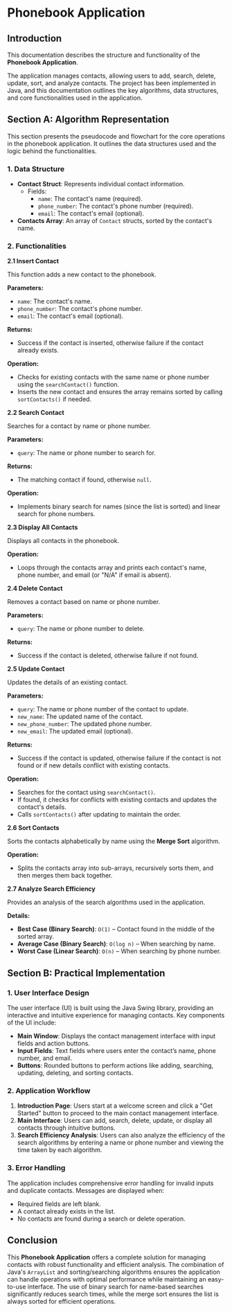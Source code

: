 # Phonebook Application
## Introduction

This documentation describes the structure and functionality of the **Phonebook Application**. 

The application manages contacts, allowing users to add, search, delete, update, sort, and analyze contacts. The project has been implemented in Java, and this documentation outlines the key algorithms, data structures, and core functionalities used in the application.

## Section A: Algorithm Representation

This section presents the pseudocode and flowchart for the core operations in the phonebook application. It outlines the data structures used and the logic behind the functionalities.

### **1. Data Structure**

- **Contact Struct**: Represents individual contact information.
    - Fields:
        - `name`: The contact's name (required).
        - `phone_number`: The contact's phone number (required).
        - `email`: The contact's email (optional).
- **Contacts Array**: An array of `Contact` structs, sorted by the contact's name.

### **2. Functionalities**

 **2.1 Insert Contact**

This function adds a new contact to the phonebook.

**Parameters:**

- `name`: The contact's name.
- `phone_number`: The contact's phone number.
- `email`: The contact's email (optional).

**Returns:**

- Success if the contact is inserted, otherwise failure if the contact already exists.

**Operation:**

- Checks for existing contacts with the same name or phone number using the `searchContact()` function.
- Inserts the new contact and ensures the array remains sorted by calling `sortContacts()` if needed.

**2.2 Search Contact**

Searches for a contact by name or phone number.

**Parameters:**

- `query`: The name or phone number to search for.

**Returns:**

- The matching contact if found, otherwise `null`.

**Operation:**

- Implements binary search for names (since the list is sorted) and linear search for phone numbers.

**2.3 Display All Contacts**

Displays all contacts in the phonebook.

**Operation:**

- Loops through the contacts array and prints each contact's name, phone number, and email (or "N/A" if email is absent).

**2.4 Delete Contact**

Removes a contact based on name or phone number.

**Parameters:**

- `query`: The name or phone number to delete.

**Returns:**

- Success if the contact is deleted, otherwise failure if not found.

**2.5 Update Contact**

Updates the details of an existing contact.

**Parameters:**

- `query`: The name or phone number of the contact to update.
- `new_name`: The updated name of the contact.
- `new_phone_number`: The updated phone number.
- `new_email`: The updated email (optional).

**Returns:**

- Success if the contact is updated, otherwise failure if the contact is not found or if new details conflict with existing contacts.

**Operation:**

- Searches for the contact using `searchContact()`.
- If found, it checks for conflicts with existing contacts and updates the contact's details.
- Calls `sortContacts()` after updating to maintain the order.

**2.6 Sort Contacts**

Sorts the contacts alphabetically by name using the **Merge Sort** algorithm.

**Operation:**

- Splits the contacts array into sub-arrays, recursively sorts them, and then merges them back together.

**2.7 Analyze Search Efficiency**

Provides an analysis of the search algorithms used in the application.

**Details:**

- **Best Case (Binary Search)**: `O(1)` – Contact found in the middle of the sorted array.
- **Average Case (Binary Search)**: `O(log n)` – When searching by name.
- **Worst Case (Linear Search)**: `O(n)` – When searching by phone number.

## Section B: Practical Implementation

### **1. User Interface Design**

The user interface (UI) is built using the Java Swing library, providing an interactive and intuitive experience for managing contacts. Key components of the UI include:

- **Main Window**: Displays the contact management interface with input fields and action buttons.
- **Input Fields**: Text fields where users enter the contact’s name, phone number, and email.
- **Buttons**: Rounded buttons to perform actions like adding, searching, updating, deleting, and sorting contacts.

### **2. Application Workflow**

1. **Introduction Page**: Users start at a welcome screen and click a "Get Started" button to proceed to the main contact management interface.
2. **Main Interface**: Users can add, search, delete, update, or display all contacts through intuitive buttons.
3. **Search Efficiency Analysis**: Users can also analyze the efficiency of the search algorithms by entering a name or phone number and viewing the time taken by each algorithm.

### **3. Error Handling**

The application includes comprehensive error handling for invalid inputs and duplicate contacts. Messages are displayed when:

- Required fields are left blank.
- A contact already exists in the list.
- No contacts are found during a search or delete operation.

## Conclusion

This **Phonebook Application** offers a complete solution for managing contacts with robust functionality and efficient analysis. The combination of Java's `ArrayList` and sorting/searching algorithms ensures the application can handle operations with optimal performance while maintaining an easy-to-use interface. The use of binary search for name-based searches significantly reduces search times, while the merge sort ensures the list is always sorted for efficient operations.
